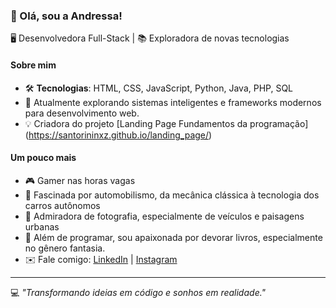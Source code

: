### 🌟 Olá, sou a Andressa!  

🖥️ Desenvolvedora Full-Stack | 📚 Exploradora de novas tecnologias  

#### Sobre mim  
- 🛠️ **Tecnologias**: HTML, CSS, JavaScript, Python, Java, PHP, SQL
- 🌱 Atualmente explorando sistemas inteligentes e frameworks modernos para desenvolvimento web.
- 💡 Criadora do projeto [Landing Page Fundamentos da programação] (https://santorininxz.github.io/landing_page/)

#### Um pouco mais  
- 🎮 Gamer nas horas vagas 
- 🚗 Fascinada por automobilismo, da mecânica clássica à tecnologia dos carros autônomos  
- 📸 Admiradora de fotografia, especialmente de veículos e paisagens urbanas 
- 📖 Além de programar, sou apaixonada por devorar livros, especialmente no gênero fantasia.
- ✉️ Fale comigo: [LinkedIn](https://www.linkedin.com/in/andressamaria154/) | [Instagram](https://www.instagram.com/santorinidev_/)  

---
💻 *"Transformando ideias em código e sonhos em realidade."*  
